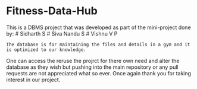 # Fitness-Data-Hub
 This is a DBMS project that was developed as part of the mini-project done by:
    # Sidharth S
    # Siva Nandu S
    # Vishnu V P
        
    The database is for maintaining the files and details in a gym and it is optimized to our knowledge. 
One can access the reruse the projrct for there own need and alter the database as they wish but pushing 
into the main repository or any pull requests are not appreciated what so ever.
    Once again thank you for taking interest in our project.